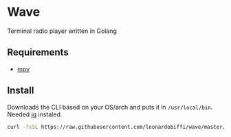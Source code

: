 # Wave

Terminal radio player written in Golang

## Requirements

- [mpv](https://mpv.io)

## Install

Downloads the CLI based on your OS/arch and puts it in `/usr/local/bin`.
Needed [jq](https://stedolan.github.io/jq/download) instaled.

```sh
curl -fsSL https://raw.githubusercontent.com/leonardobiffi/wave/master/scripts/install.sh | sh
```
